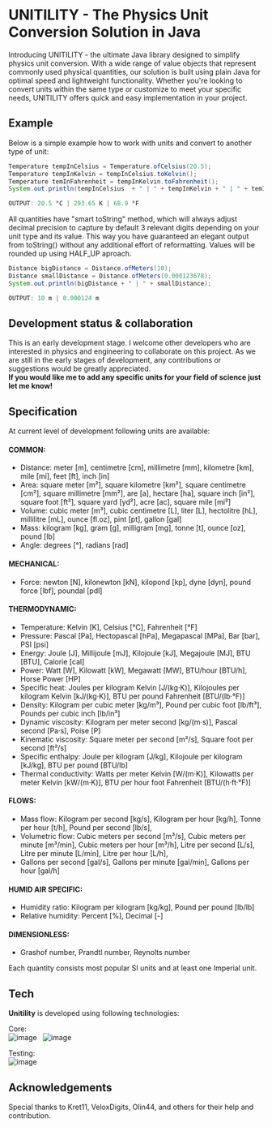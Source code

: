 # UNITILITY - The Physics Unit Conversion Solution in Java

Introducing UNITILITY - the ultimate Java library designed to simplify physics unit conversion. 
With a wide range of value objects that represent commonly used physical quantities, our solution is built using plain Java for optimal speed and lightweight functionality. 
Whether you're looking to convert units within the same type or customize to meet your specific needs, UNITILITY offers quick and easy implementation in your project.

## Example
Below is a simple example how to work with units and convert to another type of unit:
```java
Temperature tempInCelsius = Temperature.ofCelsius(20.5);
Temperature tempInKelvin = tempInCelsius.toKelvin();
Temperature temInFahrenheit = tempInKelvin.toFahrenheit();
System.out.println(tempInCelsius  + " | " + tempInKelvin + " | " + temInFahrenheit);

OUTPUT: 20.5 °C | 293.65 K | 68.9 °F
```
All quantities have "smart toString" method, which will always adjust decimal precision to capture by default 3 relevant digits depending on your unit type and its value. 
This way you have guaranteed an elegant output from toString() without any additional effort of reformatting. Values will be rounded up using HALF_UP aproach. 

```java
Distance bigDistance = Distance.ofMeters(10);
Distance smallDistance = Distance.ofMeters(0.000123678);
System.out.println(bigDistance + " | " + smallDistance);

OUTPUT: 10 m | 0.000124 m
```

## Development status & collaboration
This is an early development stage.
I welcome other developers who are interested in physics and engineering to collaborate on this project. 
As we are still in the early stages of development, any contributions or suggestions would be greatly appreciated.<br>
<strong>If you would like me to add any specific units for your field of science just let me know!</strong>

## Specification
At current level of development following units are available:

#### COMMON:
* Distance: meter [m], centimetre [cm], millimetre [mm], kilometre [km], mile [mi], feet [ft], inch [in]
* Area: square meter [m²], square kilometre [km²], square centimetre [cm²], square millimetre [mm²], are [a], hectare [ha], square inch [in²], square foot [ft²], square yard [yd²], acre [ac], square mile [mi²]
* Volume: cubic meter [m³], cubic centimetre [L], liter [L], hectolitre [hL], millilitre [mL], ounce [fl.oz], pint [pt], gallon [gal]
* Mass: kilogram [kg], gram [g], milligram [mg], tonne [t], ounce [oz], pound [lb]
* Angle: degrees [°], radians [rad]
#### MECHANICAL:
* Force: newton [N], kilonewton [kN], kilopond [kp], dyne [dyn], pound force [lbf], poundal [pdl]
#### THERMODYNAMIC:
* Temperature: Kelvin [K], Celsius [°C], Fahrenheit [°F]
* Pressure: Pascal [Pa], Hectopascal [hPa], Megapascal [MPa], Bar [bar], PSI [psi]
* Energy: Joule [J], Millijoule [mJ], Kilojoule [kJ], Megajoule [MJ], BTU [BTU], Calorie [cal]
* Power: Watt [W], Kilowatt [kW], Megawatt [MW], BTU/hour [BTU/h], Horse Power [HP]
* Specific heat: Joules per kilogram Kelvin [J/(kg·K)], Kilojoules per kilogram Kelvin [kJ/(kg·K)], BTU per pound Fahrenheit [BTU/(lb·°F)]
* Density: Kilogram per cubic meter [kg/m³], Pound per cubic foot [lb/ft³], Pounds per cubic inch [lb/in³]
* Dynamic viscosity: Kilogram per meter second [kg/(m·s)], Pascal second [Pa·s], Poise [P]
* Kinematic viscosity: Square meter per second [m²/s], Square foot per second [ft²/s]
* Specific enthalpy: Joule per kilogram [J/kg], Kilojoule per kilogram [kJ/kg], BTU per pound [BTU/lb]
* Thermal conductivity: Watts per meter Kelvin [W/(m·K)], Kilowatts per meter Kelvin [kW/(m·K)], BTU per hour foot Fahrenheit [BTU/(h·ft·°F)]
#### FLOWS:
* Mass flow: Kilogram per second [kg/s], Kilogram per hour [kg/h], Tonne per hour [t/h], Pound per second [lb/s], 
* Volumetric flow: Cubic meters per second [m³/s], Cubic meters per minute [m³/min], Cubic meters per hour [m³/h], Litre per second [L/s], Litre per minute [L/min], Litre per hour [L/h], 
* Gallons per second [gal/s], Gallons per minute [gal/min], Gallons per hour [gal/h]
#### HUMID AIR SPECIFIC:
* Humidity ratio: Kilogram per kilogram [kg/kg], Pound per pound [lb/lb]
* Relative humidity: Percent [%], Decimal [-]
#### DIMENSIONLESS:
* Grashof number, Prandtl number, Reynolts number

Each quantity consists most popular SI units and at least one Imperial unit.

## Tech

<strong>Unitility</strong> is developed using following technologies: <br>

Core: <br>
![image](https://img.shields.io/badge/17-Java-orange?style=for-the-badge) &nbsp;
![image](https://img.shields.io/badge/apache_maven-C71A36?style=for-the-badge&logo=apachemaven&logoColor=white) &nbsp;

Testing:<br>
![image](https://img.shields.io/badge/Junit5-25A162?style=for-the-badge&logo=junit5&logoColor=white) &nbsp;

## Acknowledgements
Special thanks to Kret11, VeloxDigits, Olin44, and others for their help and contribution.

